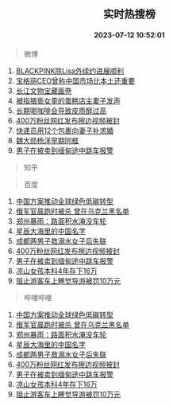 <div align="center"><h2>实时热搜榜</h2><h4>2023-07-12 10:52:01</h4></div>

> 微博  

1. [BLACKPINK除Lisa外续约进展顺利](https://s.weibo.com/weibo?q=%23BLACKPINK%E9%99%A4Lisa%E5%A4%96%E7%BB%AD%E7%BA%A6%E8%BF%9B%E5%B1%95%E9%A1%BA%E5%88%A9%23&t=31&band_rank=1&Refer=top)<br />
2. [宝格丽CEO曾称中国市场比本土还重要](https://s.weibo.com/weibo?q=%23%E5%AE%9D%E6%A0%BC%E4%B8%BDCEO%E6%9B%BE%E7%A7%B0%E4%B8%AD%E5%9B%BD%E5%B8%82%E5%9C%BA%E6%AF%94%E6%9C%AC%E5%9C%9F%E8%BF%98%E9%87%8D%E8%A6%81%23&t=31&band_rank=2&Refer=top)<br />
3. [长江文物宝藏画卷](https://s.weibo.com/weibo?q=%23%E9%95%BF%E6%B1%9F%E6%96%87%E7%89%A9%E5%AE%9D%E8%97%8F%E7%94%BB%E5%8D%B7%23&t=31&band_rank=3&Refer=top)<br />
4. [被指猥亵女童的蛋糕店主妻子发声](https://s.weibo.com/weibo?q=%23%E8%A2%AB%E6%8C%87%E7%8C%A5%E4%BA%B5%E5%A5%B3%E7%AB%A5%E7%9A%84%E8%9B%8B%E7%B3%95%E5%BA%97%E4%B8%BB%E5%A6%BB%E5%AD%90%E5%8F%91%E5%A3%B0%23&t=31&band_rank=4&Refer=top)<br />
5. [长期喝咖啡会导致皮质醇过高](https://s.weibo.com/weibo?q=%23%E9%95%BF%E6%9C%9F%E5%96%9D%E5%92%96%E5%95%A1%E4%BC%9A%E5%AF%BC%E8%87%B4%E7%9A%AE%E8%B4%A8%E9%86%87%E8%BF%87%E9%AB%98%23&t=31&band_rank=5&Refer=top)<br />
6. [400万粉丝网红发布擦边视频被封](https://s.weibo.com/weibo?q=%23400%E4%B8%87%E7%B2%89%E4%B8%9D%E7%BD%91%E7%BA%A2%E5%8F%91%E5%B8%83%E6%93%A6%E8%BE%B9%E8%A7%86%E9%A2%91%E8%A2%AB%E5%B0%81%23&t=31&band_rank=6&Refer=top)<br />
7. [快递员用12个包裹向妻子补求婚](https://s.weibo.com/weibo?q=%23%E5%BF%AB%E9%80%92%E5%91%98%E7%94%A812%E4%B8%AA%E5%8C%85%E8%A3%B9%E5%90%91%E5%A6%BB%E5%AD%90%E8%A1%A5%E6%B1%82%E5%A9%9A%23&t=31&band_rank=7&Refer=top)<br />
8. [魏大勋杨洋早期同框](https://s.weibo.com/weibo?q=%23%E9%AD%8F%E5%A4%A7%E5%8B%8B%E6%9D%A8%E6%B4%8B%E6%97%A9%E6%9C%9F%E5%90%8C%E6%A1%86%23&t=31&band_rank=8&Refer=top)<br />
9. [男子在被卖到缅甸途中跳车报警](https://s.weibo.com/weibo?q=%23%E7%94%B7%E5%AD%90%E5%9C%A8%E8%A2%AB%E5%8D%96%E5%88%B0%E7%BC%85%E7%94%B8%E9%80%94%E4%B8%AD%E8%B7%B3%E8%BD%A6%E6%8A%A5%E8%AD%A6%23&t=31&band_rank=9&Refer=top)<br />

> 知乎  


> 百度  

1. [中国方案推动全球绿色低碳转型](https://www.baidu.com/s?wd=%E4%B8%AD%E5%9B%BD%E6%96%B9%E6%A1%88%E6%8E%A8%E5%8A%A8%E5%85%A8%E7%90%83%E7%BB%BF%E8%89%B2%E4%BD%8E%E7%A2%B3%E8%BD%AC%E5%9E%8B&sa=fyb_news&rsv_dl=fyb_news)<br />
2. [俄军官晨跑时被杀 曾在乌克兰黑名单](https://www.baidu.com/s?wd=%E4%BF%84%E5%86%9B%E5%AE%98%E6%99%A8%E8%B7%91%E6%97%B6%E8%A2%AB%E6%9D%80+%E6%9B%BE%E5%9C%A8%E4%B9%8C%E5%85%8B%E5%85%B0%E9%BB%91%E5%90%8D%E5%8D%95&sa=fyb_news&rsv_dl=fyb_news)<br />
3. [郑州暴雨：路面积水淹没车轮](https://www.baidu.com/s?wd=%E9%83%91%E5%B7%9E%E6%9A%B4%E9%9B%A8%EF%BC%9A%E8%B7%AF%E9%9D%A2%E7%A7%AF%E6%B0%B4%E6%B7%B9%E6%B2%A1%E8%BD%A6%E8%BD%AE&sa=fyb_news&rsv_dl=fyb_news)<br />
4. [星辰大海里的中国名字](https://www.baidu.com/s?wd=%E6%98%9F%E8%BE%B0%E5%A4%A7%E6%B5%B7%E9%87%8C%E7%9A%84%E4%B8%AD%E5%9B%BD%E5%90%8D%E5%AD%97&sa=fyb_news&rsv_dl=fyb_news)<br />
5. [成都两男子救溺水女子后失联](https://www.baidu.com/s?wd=%E6%88%90%E9%83%BD%E4%B8%A4%E7%94%B7%E5%AD%90%E6%95%91%E6%BA%BA%E6%B0%B4%E5%A5%B3%E5%AD%90%E5%90%8E%E5%A4%B1%E8%81%94&sa=fyb_news&rsv_dl=fyb_news)<br />
6. [400万粉丝网红发布擦边视频被封](https://www.baidu.com/s?wd=400%E4%B8%87%E7%B2%89%E4%B8%9D%E7%BD%91%E7%BA%A2%E5%8F%91%E5%B8%83%E6%93%A6%E8%BE%B9%E8%A7%86%E9%A2%91%E8%A2%AB%E5%B0%81&sa=fyb_news&rsv_dl=fyb_news)<br />
7. [男子在被卖到缅甸途中跳车报警](https://www.baidu.com/s?wd=%E7%94%B7%E5%AD%90%E5%9C%A8%E8%A2%AB%E5%8D%96%E5%88%B0%E7%BC%85%E7%94%B8%E9%80%94%E4%B8%AD%E8%B7%B3%E8%BD%A6%E6%8A%A5%E8%AD%A6&sa=fyb_news&rsv_dl=fyb_news)<br />
8. [凉山女孩本科4年存下16万](https://www.baidu.com/s?wd=%E5%87%89%E5%B1%B1%E5%A5%B3%E5%AD%A9%E6%9C%AC%E7%A7%914%E5%B9%B4%E5%AD%98%E4%B8%8B16%E4%B8%87&sa=fyb_news&rsv_dl=fyb_news)<br />
9. [阻止游客车上睡觉导游被罚10万元](https://www.baidu.com/s?wd=%E9%98%BB%E6%AD%A2%E6%B8%B8%E5%AE%A2%E8%BD%A6%E4%B8%8A%E7%9D%A1%E8%A7%89%E5%AF%BC%E6%B8%B8%E8%A2%AB%E7%BD%9A10%E4%B8%87%E5%85%83&sa=fyb_news&rsv_dl=fyb_news)<br />

> 哔哩哔哩  

1. [中国方案推动全球绿色低碳转型](https://www.baidu.com/s?wd=%E4%B8%AD%E5%9B%BD%E6%96%B9%E6%A1%88%E6%8E%A8%E5%8A%A8%E5%85%A8%E7%90%83%E7%BB%BF%E8%89%B2%E4%BD%8E%E7%A2%B3%E8%BD%AC%E5%9E%8B&sa=fyb_news&rsv_dl=fyb_news)<br />
2. [俄军官晨跑时被杀 曾在乌克兰黑名单](https://www.baidu.com/s?wd=%E4%BF%84%E5%86%9B%E5%AE%98%E6%99%A8%E8%B7%91%E6%97%B6%E8%A2%AB%E6%9D%80+%E6%9B%BE%E5%9C%A8%E4%B9%8C%E5%85%8B%E5%85%B0%E9%BB%91%E5%90%8D%E5%8D%95&sa=fyb_news&rsv_dl=fyb_news)<br />
3. [郑州暴雨：路面积水淹没车轮](https://www.baidu.com/s?wd=%E9%83%91%E5%B7%9E%E6%9A%B4%E9%9B%A8%EF%BC%9A%E8%B7%AF%E9%9D%A2%E7%A7%AF%E6%B0%B4%E6%B7%B9%E6%B2%A1%E8%BD%A6%E8%BD%AE&sa=fyb_news&rsv_dl=fyb_news)<br />
4. [星辰大海里的中国名字](https://www.baidu.com/s?wd=%E6%98%9F%E8%BE%B0%E5%A4%A7%E6%B5%B7%E9%87%8C%E7%9A%84%E4%B8%AD%E5%9B%BD%E5%90%8D%E5%AD%97&sa=fyb_news&rsv_dl=fyb_news)<br />
5. [成都两男子救溺水女子后失联](https://www.baidu.com/s?wd=%E6%88%90%E9%83%BD%E4%B8%A4%E7%94%B7%E5%AD%90%E6%95%91%E6%BA%BA%E6%B0%B4%E5%A5%B3%E5%AD%90%E5%90%8E%E5%A4%B1%E8%81%94&sa=fyb_news&rsv_dl=fyb_news)<br />
6. [400万粉丝网红发布擦边视频被封](https://www.baidu.com/s?wd=400%E4%B8%87%E7%B2%89%E4%B8%9D%E7%BD%91%E7%BA%A2%E5%8F%91%E5%B8%83%E6%93%A6%E8%BE%B9%E8%A7%86%E9%A2%91%E8%A2%AB%E5%B0%81&sa=fyb_news&rsv_dl=fyb_news)<br />
7. [男子在被卖到缅甸途中跳车报警](https://www.baidu.com/s?wd=%E7%94%B7%E5%AD%90%E5%9C%A8%E8%A2%AB%E5%8D%96%E5%88%B0%E7%BC%85%E7%94%B8%E9%80%94%E4%B8%AD%E8%B7%B3%E8%BD%A6%E6%8A%A5%E8%AD%A6&sa=fyb_news&rsv_dl=fyb_news)<br />
8. [凉山女孩本科4年存下16万](https://www.baidu.com/s?wd=%E5%87%89%E5%B1%B1%E5%A5%B3%E5%AD%A9%E6%9C%AC%E7%A7%914%E5%B9%B4%E5%AD%98%E4%B8%8B16%E4%B8%87&sa=fyb_news&rsv_dl=fyb_news)<br />
9. [阻止游客车上睡觉导游被罚10万元](https://www.baidu.com/s?wd=%E9%98%BB%E6%AD%A2%E6%B8%B8%E5%AE%A2%E8%BD%A6%E4%B8%8A%E7%9D%A1%E8%A7%89%E5%AF%BC%E6%B8%B8%E8%A2%AB%E7%BD%9A10%E4%B8%87%E5%85%83&sa=fyb_news&rsv_dl=fyb_news)<br />

